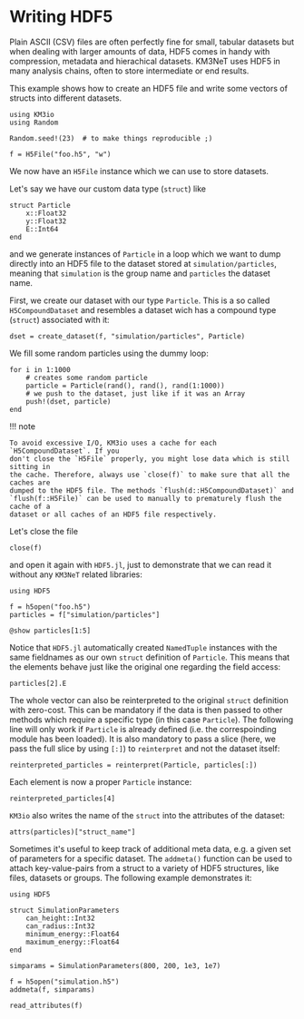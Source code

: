 # Writing HDF5

Plain ASCII (CSV) files are often perfectly fine for small, tabular datasets but
when dealing with larger amounts of data, HDF5 comes in handy with compression,
metadata and hierachical datasets. KM3NeT uses HDF5 in many analysis chains,
often to store intermediate or end results.

This example shows how to create an HDF5 file and write some vectors of structs
into different datasets.

```@example 1
using KM3io
using Random

Random.seed!(23)  # to make things reproducible ;)

f = H5File("foo.h5", "w")
```

We now have an `H5File` instance which we can use to store datasets.

Let's say we have our custom data type (`struct`) like

```@example 1
struct Particle
    x::Float32
    y::Float32
    E::Int64
end
```

and we generate instances of `Particle` in a loop which we want to dump directly
into an HDF5 file to the dataset stored at `simulation/particles`, meaning that
`simulation` is the group name and `particles` the dataset name.

First, we create our dataset with our type `Particle`. This is a so called
`H5CompoundDataset` and resembles a dataset wich has a compound type (`struct`)
associated with it:

```@example 1
dset = create_dataset(f, "simulation/particles", Particle)
```

We fill some random particles using the dummy loop:

```@example 1
for i in 1:1000
    # creates some random particle
    particle = Particle(rand(), rand(), rand(1:1000))
    # we push to the dataset, just like if it was an Array
    push!(dset, particle)
end
```

!!! note

    To avoid excessive I/O, KM3io uses a cache for each `H5CompoundDataset`. If you
    don't close the `H5File` properly, you might lose data which is still sitting in
    the cache. Therefore, always use `close(f)` to make sure that all the caches are
    dumped to the HDF5 file. The methods `flush(d::H5CompoundDataset)` and
    `flush(f::H5File)` can be used to manually to prematurely flush the cache of a
    dataset or all caches of an HDF5 file respectively.

Let's close the file

```@example 1
close(f)
```

and open it again with `HDF5.jl`, just to demonstrate that we can read it
without any `KM3NeT` related libraries:

```@example 1
using HDF5

f = h5open("foo.h5")
particles = f["simulation/particles"]

@show particles[1:5]
```

Notice that `HDF5.jl` automatically created `NamedTuple` instances with the same
fieldnames as our own `struct` definition of `Particle`. This means that the
elements behave just like the original one regarding the field access:

```@example 1
particles[2].E
```

The whole vector can also be reinterpreted to the original `struct` definition
with zero-cost. This can be mandatory if the data is then passed to other
methods which require a specific type (in this case `Particle`). The following
line will only work if `Particle` is already defined (i.e. the correspoinding
module has been loaded). It is also mandatory to pass a slice (here, we pass the
full slice by using `[:]`) to `reinterpret` and not the dataset itself:

```@example 1
reinterpreted_particles = reinterpret(Particle, particles[:])
```

Each element is now a proper `Particle` instance:

```@example 1
reinterpreted_particles[4]
```

`KM3io` also writes the name of the `struct` into the attributes of the dataset:

```@example 1
attrs(particles)["struct_name"]
```

Sometimes it's useful to keep track of additional meta data, e.g. a given set of
parameters for a specific dataset. The `addmeta()` function can be used to
attach key-value-pairs from a struct to a variety of HDF5 structures, like
files, datasets or groups.
The following example demonstrates it:

```@example 2
using HDF5

struct SimulationParameters
    can_height::Int32
    can_radius::Int32
    minimum_energy::Float64
    maximum_energy::Float64
end

simparams = SimulationParameters(800, 200, 1e3, 1e7)

f = h5open("simulation.h5")
addmeta(f, simparams)

read_attributes(f)
```
